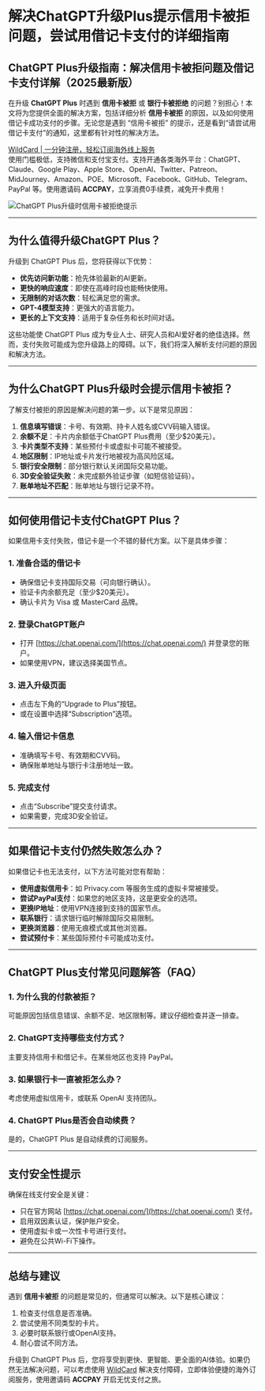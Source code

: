 # 解决ChatGPT升级Plus提示信用卡被拒问题，尝试用借记卡支付的详细指南

## ChatGPT Plus升级指南：解决信用卡被拒问题及借记卡支付详解（2025最新版）

在升级 **ChatGPT Plus** 时遇到 **信用卡被拒** 或 **银行卡被拒绝** 的问题？别担心！本文将为您提供全面的解决方案，包括详细分析 **信用卡被拒** 的原因，以及如何使用借记卡成功支付的步骤。无论您是遇到 “信用卡被拒” 的提示，还是看到“请尝试用借记卡支付”的通知，这里都有针对性的解决方法。

[WildCard | 一分钟注册，轻松订阅海外线上服务](https://bit.ly/bewildcard)  
使用门槛极低，支持微信和支付宝支付。支持开通各类海外平台：ChatGPT、Claude、Google Play、Apple Store、OpenAI、Twitter、Patreon、MidJourney、Amazon、POE、Microsoft、Facebook、GitHub、Telegram、PayPal 等。使用邀请码 **ACCPAY**，立享消费0手续费，减免开卡费用！

![ChatGPT Plus升级时信用卡被拒绝提示](https://pinzhanghao.com/wp-content/uploads/replace/793179626b445d68b35fbf8fde5768af.png)

---

## 为什么值得升级ChatGPT Plus？

升级到 ChatGPT Plus 后，您将获得以下优势：

- **优先访问新功能**：抢先体验最新的AI更新。
- **更快的响应速度**：即使在高峰时段也能畅快使用。
- **无限制的对话次数**：轻松满足您的需求。
- **GPT-4模型支持**：更强大的语言能力。
- **更长的上下文支持**：适用于复杂任务和长时间对话。

这些功能使 ChatGPT Plus 成为专业人士、研究人员和AI爱好者的绝佳选择。然而，支付失败可能成为您升级路上的障碍。以下，我们将深入解析支付问题的原因和解决方法。

---

## 为什么ChatGPT Plus升级时会提示信用卡被拒？

了解支付被拒的原因是解决问题的第一步。以下是常见原因：

1. **信息填写错误**：卡号、有效期、持卡人姓名或CVV码输入错误。  
2. **余额不足**：卡片内余额低于ChatGPT Plus费用（至少$20美元）。  
3. **卡片类型不支持**：某些预付卡或虚拟卡可能不被接受。  
4. **地区限制**：IP地址或卡片发行地被视为高风险区域。  
5. **银行安全限制**：部分银行默认关闭国际交易功能。  
6. **3D安全验证失败**：未完成额外验证步骤（如短信验证码）。  
7. **账单地址不匹配**：账单地址与银行记录不符。

---

## 如何使用借记卡支付ChatGPT Plus？

如果信用卡支付失败，借记卡是一个不错的替代方案。以下是具体步骤：

### 1. 准备合适的借记卡
- 确保借记卡支持国际交易（可向银行确认）。
- 验证卡内余额充足（至少$20美元）。  
- 确认卡片为 Visa 或 MasterCard 品牌。  

### 2. 登录ChatGPT账户
- 打开 [https://chat.openai.com/](https://chat.openai.com/) 并登录您的账户。
- 如果使用VPN，建议选择美国节点。

### 3. 进入升级页面
- 点击左下角的“Upgrade to Plus”按钮。
- 或在设置中选择“Subscription”选项。

### 4. 输入借记卡信息
- 准确填写卡号、有效期和CVV码。
- 确保账单地址与银行卡注册地址一致。

### 5. 完成支付
- 点击“Subscribe”提交支付请求。
- 如果需要，完成3D安全验证。

---

## 如果借记卡支付仍然失败怎么办？

如果借记卡也无法支付，以下方法可能对您有帮助：

- **使用虚拟信用卡**：如 Privacy.com 等服务生成的虚拟卡常被接受。  
- **尝试PayPal支付**：如果您的地区支持，这是更安全的选项。  
- **更换IP地址**：使用VPN连接到支持的国家节点。  
- **联系银行**：请求银行临时解除国际交易限制。  
- **更换浏览器**：使用无痕模式或其他浏览器。  
- **尝试预付卡**：某些国际预付卡可能成功支付。  

---

## ChatGPT Plus支付常见问题解答（FAQ）

### 1. 为什么我的付款被拒？
可能原因包括信息错误、余额不足、地区限制等。建议仔细检查并逐一排查。

### 2. ChatGPT支持哪些支付方式？
主要支持信用卡和借记卡。在某些地区也支持 PayPal。

### 3. 如果银行卡一直被拒怎么办？
考虑使用虚拟信用卡，或联系 OpenAI 支持团队。

### 4. ChatGPT Plus是否会自动续费？
是的，ChatGPT Plus 是自动续费的订阅服务。

---

## 支付安全性提示

确保在线支付安全是关键：

- 只在官方网站 [https://chat.openai.com/](https://chat.openai.com/) 支付。
- 启用双因素认证，保护账户安全。
- 使用虚拟卡或一次性卡号进行支付。
- 避免在公共Wi-Fi下操作。

---

## 总结与建议

遇到 **信用卡被拒** 的问题是常见的，但通常可以解决。以下是核心建议：

1. 检查支付信息是否准确。  
2. 尝试使用不同类型的卡片。  
3. 必要时联系银行或OpenAI支持。  
4. 耐心尝试不同方法。  

升级到 ChatGPT Plus 后，您将享受到更快、更智能、更全面的AI体验。如果仍然无法解决问题，可以考虑使用 [WildCard](https://bit.ly/bewildcard) 解决支付障碍，立即体验便捷的海外订阅服务，使用邀请码 **ACCPAY** 开启无忧支付之旅。
